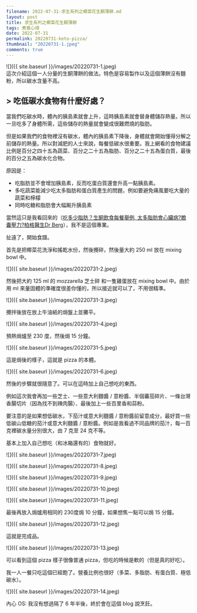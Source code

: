 ```yaml
---
filename: 2022-07-31-求生系列之椰菜花生酮薄餅.md
layout: post
title: 求生系列之椰菜花生酮薄餅
tags: 煮食心得
date: 2022-07-31
permalink: 20220731-keto-pizza/
thumbnail: "20220731-1.jpeg"
comments: true
---
```


![]({{ site.baseurl }}/images/20220731-1.jpeg)  
這次介紹這個一人分量的生酮薄餅的做法。特色是容易製作以及這個薄餅沒有麵粉，所以碳水含量不高。

## > 吃低碳水食物有什麼好處？

當我們吃碳水時，體內的胰島素就會上升，這時胰島素就會替身體儲存熱量。所以一旦吃多了身體所需，這些儲存的熱量就會變成很難燃燒的脂肪。

但是如果我們的食物裡沒有碳水，體內的胰島素下降後，身體就會開始懂得分解之前儲存的熱量。所以對減肥的人士來說，每餐低碳水很重要。我上網看的食物建議比例是百分之四十五為蔬菜、百分之二十五為脂肪、百分之二十五為蛋白質，最後的百分之五為碳水化合物。

原因是：

* 吃脂肪並不會增加胰島素，反而吃蛋白質還會升高一點胰島素。
* 多吃蔬菜能減少吃太多脂肪和蛋白質產生的問題，例如要避免痛風要吃大量的蔬菜和檸檬
* 同時吃糖和脂肪會大幅飈升胰島素

當然這只是我看回來的（[吃多少脂肪？生酮飲食每餐舉例, 太多脂肪會心臟病?膽囊壓力?柏格醫生Dr Berg](https://www.youtube.com/watch?v=wl8QAzncXhQ)），我不是這個專業。

扯遠了，開始食譜。

首先是把椰菜花洗淨和搖乾水份，然後攪碎，然後量大約 250 ml 放在 mixing bowl 中。

![]({{ site.baseurl }}/images/20220731-2.jpeg)

然後把大約 125 ml 的 mozzarella 芝士碎 和一隻雞蛋放在 mixing bowl 中。由於用 ml 來量固體的準確度很差你懂的，所以接近就可以了，不用很精準。

![]({{ site.baseurl }}/images/20220731-3.jpeg)

攪拌後放在放上牛油紙的焗盤上並攤平。

![]({{ site.baseurl }}/images/20220731-4.jpeg)

預熱焗爐至 230 度，然後焗 15 分鐘。

![]({{ site.baseurl }}/images/20220731-5.jpeg)

這是焗後的樣子，這就是 pizza 的本體。

![]({{ site.baseurl }}/images/20220731-6.jpeg)


然後的步驟就很隨意了。可以在這時加上自己想吃的東西。

例如這次我會再加一些芝士、一些意大利麵醬 / 意粉醬、半個蕃茄碎片、一條台灣香腸切片（因為找不到辣肉腸）、最後加上一些百里香和蒜粉。

要注意的是如果想低碳水，下茄汁或意大利麵醬 / 意粉醬前留意成分，最好買一些低碳山低糖的茄汁或意大利麵醬 / 意粉醬。例如是我看過不同品牌的茄汁，每一百克裡碳水量分別很大，由 7 克至 24 克不等。

基本上加入自己想吃（和冰箱還有的）食物就好。

![]({{ site.baseurl }}/images/20220731-7.jpeg)

![]({{ site.baseurl }}/images/20220731-8.jpeg)

![]({{ site.baseurl }}/images/20220731-9.jpeg)

![]({{ site.baseurl }}/images/20220731-10.jpeg)

![]({{ site.baseurl }}/images/20220731-11.jpeg)

最後再放入焗爐用相同的 230度焗 10 分鐘，如果想焦一點可以焗 15 分鐘。

![]({{ site.baseurl }}/images/20220731-12.jpeg)


這就是完成品。

![]({{ site.baseurl }}/images/20220731-13.jpeg)

可以看到這個 pizza 樣子很像普通 pizza，但吃的時候是軟的（但是真的好吃）。

我一人一餐只吃這個已經飽了。營養比例也很好（多菜、多脂肪、有蛋白質、極低碳水）。

![]({{ site.baseurl }}/images/20220731-14.jpeg)

內心 OS: 我沒有想過隔了 6 年半後，終於會在這個 blog 說烹飪。

